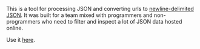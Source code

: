 This is a tool for processing JSON and converting urls to [newline-delimited JSON](http://ndjson.org). It was built for a team mixed with programmers and non-programmers who need to filter and inspect a lot of JSON data hosted online.  


Use it [here](https://ndjson-mcskyhcxcq-uc.a.run.app). 
